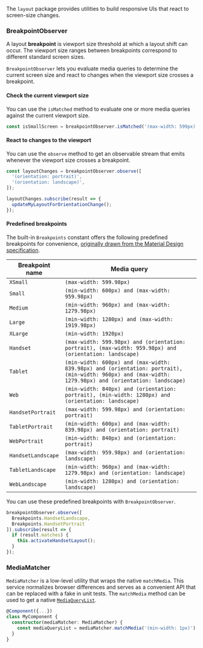 The `layout` package provides utilities to build responsive UIs that react to screen-size changes. 

### BreakpointObserver

A layout **breakpoint** is viewport size threshold at which a layout shift can occur. The viewport
size ranges between breakpoints correspond to different standard screen sizes. 

`BreakpointObserver` lets you evaluate media queries to determine the current screen size and
react to changes when the viewport size crosses a breakpoint.

#### Check the current viewport size
You can use the `isMatched` method to evaluate one or more media queries against the current
viewport size.

```ts
const isSmallScreen = breakpointObserver.isMatched('(max-width: 599px)');
```

#### React to changes to the viewport
You can use the `observe` method to get an observable stream that emits whenever the viewport size
crosses a breakpoint.

```ts
const layoutChanges = breakpointObserver.observe([
  '(orientation: portrait)',
  '(orientation: landscape)',
]);

layoutChanges.subscribe(result => {
  updateMyLayoutForOrientationChange();
});
```

#### Predefined breakpoints

The built-in `Breakpoints` constant offers the following predefined breakpoints for convenience,
[originally drawn from the Material Design
specification](https://material.io/archive/guidelines/layout/responsive-ui.html).

| Breakpoint name    | Media query                                                                                                                                            |
|--------------------|--------------------------------------------------------------------------------------------------------------------------------------------------------|
| `XSmall`           | `(max-width: 599.98px)`                                                                                                                                |
| `Small`            | `(min-width: 600px) and (max-width: 959.98px)`                                                                                                         |
| `Medium`           | `(min-width: 960px) and (max-width: 1279.98px)`                                                                                                        |
| `Large`            | `(min-width: 1280px) and (max-width: 1919.98px)`                                                                                                       |
| `XLarge`           | `(min-width: 1920px)`                                                                                                                                  |
| `Handset`          | `(max-width: 599.98px) and (orientation: portrait), (max-width: 959.98px) and (orientation: landscape)`                                                |
| `Tablet`           | `(min-width: 600px) and (max-width: 839.98px) and (orientation: portrait), (min-width: 960px) and (max-width: 1279.98px) and (orientation: landscape)` |
| `Web`              | `(min-width: 840px) and (orientation: portrait), (min-width: 1280px) and (orientation: landscape)`                                                     |
| `HandsetPortrait`  | `(max-width: 599.98px) and (orientation: portrait)`                                                                                                    |
| `TabletPortrait`   | `(min-width: 600px) and (max-width: 839.98px) and (orientation: portrait)`                                                                             |
| `WebPortrait`      | `(min-width: 840px) and (orientation: portrait)`                                                                                                       |
| `HandsetLandscape` | `(max-width: 959.98px) and (orientation: landscape)`                                                                                                   |
| `TabletLandscape`  | `(min-width: 960px) and (max-width: 1279.98px) and (orientation: landscape)`                                                                           |
| `WebLandscape`     | `(min-width: 1280px) and (orientation: landscape)`                                                                                                     |

You can use these predefined breakpoints with `BreakpointObserver`.

```ts
breakpointObserver.observe([
  Breakpoints.HandsetLandscape,
  Breakpoints.HandsetPortrait
]).subscribe(result => {
  if (result.matches) {
    this.activateHandsetLayout();
  }
});
```

### MediaMatcher
`MediaMatcher` is a low-level utility that wraps the native `matchMedia`. This service
normalizes browser differences and serves as a convenient API that can be replaced with a fake in
unit tests.
The `matchMedia` method can be used to get a native
[`MediaQueryList`](https://developer.mozilla.org/en-US/docs/Web/API/MediaQueryList).

```ts
@Component({...})
class MyComponent {
  constructor(mediaMatcher: MediaMatcher) {
    const mediaQueryList = mediaMatcher.matchMedia('(min-width: 1px)');
  }
}
```
